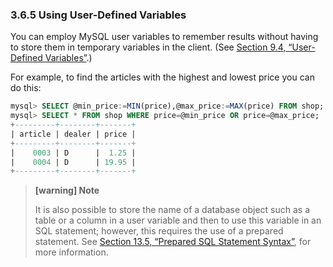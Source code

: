 ### 3.6.5 Using User-Defined Variables

You can employ MySQL user variables to remember results without having to store them in temporary variables in the client. (See [Section 9.4, “User-Defined Variables”](https://dev.mysql.com/doc/refman/8.0/en/user-variables.html).)

For example, to find the articles with the highest and lowest price you can do this:

```sql
mysql> SELECT @min_price:=MIN(price),@max_price:=MAX(price) FROM shop;
mysql> SELECT * FROM shop WHERE price=@min_price OR price=@max_price;
+---------+--------+-------+
| article | dealer | price |
+---------+--------+-------+
|    0003 | D      |  1.25 |
|    0004 | D      | 19.95 |
+---------+--------+-------+
```

> **[warning] Note**
>
> It is also possible to store the name of a database object such as a table or a column in a user variable and then to use this variable in an SQL statement; however, this requires the use of a prepared statement. See [Section 13.5, “Prepared SQL Statement Syntax”](https://dev.mysql.com/doc/refman/8.0/en/sql-syntax-prepared-statements.html), for more information.